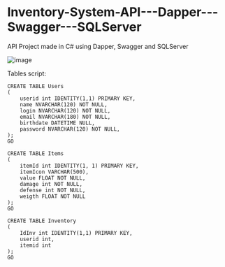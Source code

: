 # Inventory-System-API---Dapper---Swagger---SQLServer

API Project made in C# using Dapper, Swagger and SQLServer

![image](https://user-images.githubusercontent.com/82846956/169732711-5a65f141-bd23-4e70-b45d-28d41a64461c.png)

Tables script:
```
CREATE TABLE Users
(
    userid int IDENTITY(1,1) PRIMARY KEY,
    name NVARCHAR(120) NOT NULL,
    login NVARCHAR(120) NOT NULL,
    email NVARCHAR(180) NOT NULL,
    birthdate DATETIME NULL,
    password NVARCHAR(120) NOT NULL,
);
GO

CREATE TABLE Items
(
    itemId int IDENTITY(1, 1) PRIMARY KEY,
    itemIcon VARCHAR(500),
    value FLOAT NOT NULL,
    damage int NOT NULL,
    defense int NOT NULL,
    weigth FLOAT NOT NULL
);
GO

CREATE TABLE Inventory
(
    IdInv int IDENTITY(1,1) PRIMARY KEY, 
    userid int,
    itemid int
);
GO
```

